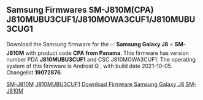<h2>Samsung Firmwares SM-J810M(CPA) J810MUBU3CUF1/J810MOWA3CUF1/J810MUBU3CUG1</h2>
Download the Samsung firmware for the ✅ <strong>Samsung Galaxy J8 </strong> ⭐ <strong>SM-J810M</strong> with product code <strong>CPA</strong> <strong> from Panama</strong>. This firmware has version number PDA <strong>J810MUBU3CUF1</strong> and CSC J810MOWA3CUF1. The operating system of this firmware is Android Q , with build date 2021-10-05. Changelist <strong>19072876</strong>.


[SM-J810M](https://samfirm.shop/samsung/model/SM-J810M)
[J810MUBU3CUF1](https://samfirm.shop/samsung/pda/J810MUBU3CUF1)
[Download Firmware Samsung Galaxy J8 SM-J810M](https://samfirm.shop/samsung/firmware/462547)
